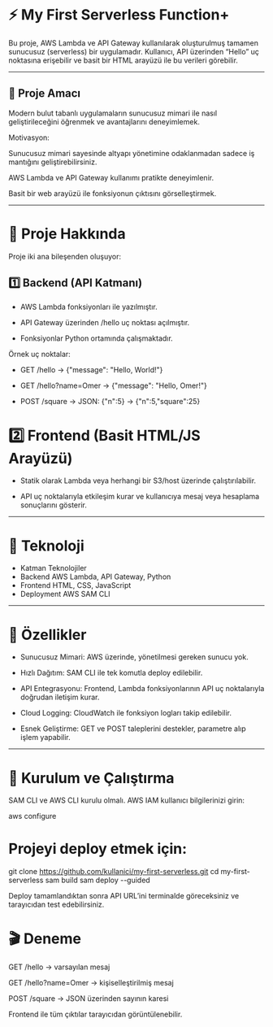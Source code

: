 # ⚡ My First Serverless Function+

Bu proje, AWS Lambda ve API Gateway kullanılarak oluşturulmuş tamamen sunucusuz (serverless) bir uygulamadır.
Kullanıcı, API üzerinden “Hello” uç noktasına erişebilir ve basit bir HTML arayüzü ile bu verileri görebilir.

---

## 🧠 Proje Amacı

Modern bulut tabanlı uygulamaların sunucusuz mimari ile nasıl geliştirileceğini öğrenmek ve avantajlarını deneyimlemek.

Motivasyon:

Sunucusuz mimari sayesinde altyapı yönetimine odaklanmadan sadece iş mantığını geliştirebilirsiniz.

AWS Lambda ve API Gateway kullanımı pratikte deneyimlenir.

Basit bir web arayüzü ile fonksiyonun çıktısını görselleştirmek.

---

# 🧩 Proje Hakkında

Proje iki ana bileşenden oluşuyor:

## 1️⃣ Backend (API Katmanı)

- AWS Lambda fonksiyonları ile yazılmıştır.

- API Gateway üzerinden /hello uç noktası açılmıştır.

- Fonksiyonlar Python ortamında çalışmaktadır.

Örnek uç noktalar:

- GET /hello → {"message": "Hello, World!"}

- GET /hello?name=Omer → {"message": "Hello, Omer!"}

- POST /square → JSON: {"n":5} → {"n":5,"square":25}

# 2️⃣ Frontend (Basit HTML/JS Arayüzü)

- Statik olarak Lambda veya herhangi bir S3/host üzerinde çalıştırılabilir.

- API uç noktalarıyla etkileşim kurar ve kullanıcıya mesaj veya hesaplama sonuçlarını gösterir.

---

# 🔧 Teknoloji
- Katman	Teknolojiler
- Backend	AWS Lambda, API Gateway, Python
- Frontend	HTML, CSS, JavaScript
- Deployment	AWS SAM CLI

---

# 🌟 Özellikler

- Sunucusuz Mimari: AWS üzerinde, yönetilmesi gereken sunucu yok.

- Hızlı Dağıtım: SAM CLI ile tek komutla deploy edilebilir.

- API Entegrasyonu: Frontend, Lambda fonksiyonlarının API uç noktalarıyla doğrudan iletişim kurar.

- Cloud Logging: CloudWatch ile fonksiyon logları takip edilebilir.

- Esnek Geliştirme: GET ve POST taleplerini destekler, parametre alıp işlem yapabilir.

---

# 🚀 Kurulum ve Çalıştırma

SAM CLI ve AWS CLI kurulu olmalı. AWS IAM kullanıcı bilgilerinizi girin:

aws configure


# Projeyi deploy etmek için:

git clone https://github.com/kullanici/my-first-serverless.git
cd my-first-serverless
sam build
sam deploy --guided


Deploy tamamlandıktan sonra API URL’ini terminalde göreceksiniz ve tarayıcıdan test edebilirsiniz.

# 🎬 Deneme

GET /hello → varsayılan mesaj

GET /hello?name=Omer → kişiselleştirilmiş mesaj

POST /square → JSON üzerinden sayının karesi

Frontend ile tüm çıktılar tarayıcıdan görüntülenebilir.

